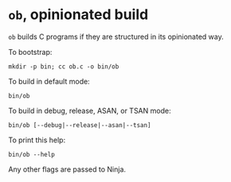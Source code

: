 `ob`, opinionated build
=======================

`ob` builds C programs if they are structured in its opinionated way.

To bootstrap:

    mkdir -p bin; cc ob.c -o bin/ob

To build in default mode:

    bin/ob

To build in debug, release, ASAN, or TSAN mode:

    bin/ob [--debug|--release|--asan|--tsan]

To print this help:

    bin/ob --help

Any other flags are passed to Ninja.
